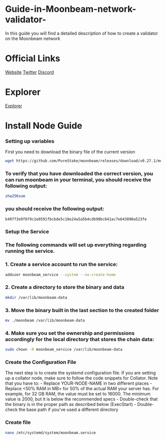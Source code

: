 # Guide-in-Moonbeam-network-validator-
In this guide you will find a detailed description of how to create a validator on the Moonbeam network 
# Official Links
[Website](https://moonbeam.network/) [Twitter](https://twitter.com/MoonbeamNetwork) [Discord](https://discord.gg/moonbeam)

# Explorer
[Explorer](https://telemetry.polkadot.io/#list/0xfe58ea77779b7abda7da4ec526d14db9b1e9cd40a217c34892af80a9b332b76d)
# Install Node Guide 
### Setting up variables
First you need to download the binary file of the current version
```bash
wget https://github.com/PureStake/moonbeam/releases/download/v0.27.1/moonbeam
```
### To verify that you have downloaded the correct version, you can run  moonbeam in your terminal, you should receive the following output:
```bash
sha256sum
```
### you should receive the following output:
```bash
b497f3e9f6f9c1e8591fbcbde5c18e24a5a5b4cdb98bc641ac7e643890a523fe
```


### Setup the Service

### The following commands will set up everything regarding running the service.

### 1. Create a service account to run the service:
```bash
adduser moonbeam_service --system --no-create-home
```
### 2. Create a directory to store the binary and data
```bash
mkdir /var/lib/moonbeam-data
```
### 3. Move the binary built in the last section to the created folder
```bash
mv ./moonbeam /var/lib/moonbeam-data
```
### 4. Make sure you set the ownership and permissions accordingly for the local directory that stores the chain data:
```bash
sudo chown -R moonbeam_service /var/lib/moonbeam-data
```
### Create the Configuration File
The next step is to create the systemd configuration file. If you are setting up a collator node, make sure to follow the code snippets for Collator. Note that you have to:
      -  Replace YOUR-NODE-NAME in two different places
      -  Replace <50% RAM in MB> for 50% of the actual RAM your server has. For example, for 32 GB RAM, the value must be set to 16000. The minimum value is 2000, but          it is below the recommended specs
      -  Double-check that the binary is in the proper path as described below (ExecStart)
      -  Double-check the base path if you've used a different directory
 
### Create file 
```bash
nano /etc/systemd/system/moonbeam.service
```




